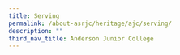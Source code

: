 ```yaml
---
title: Serving
permalink: /about-asrjc/heritage/ajc/serving/
description: ""
third_nav_title: Anderson Junior College
---
```

